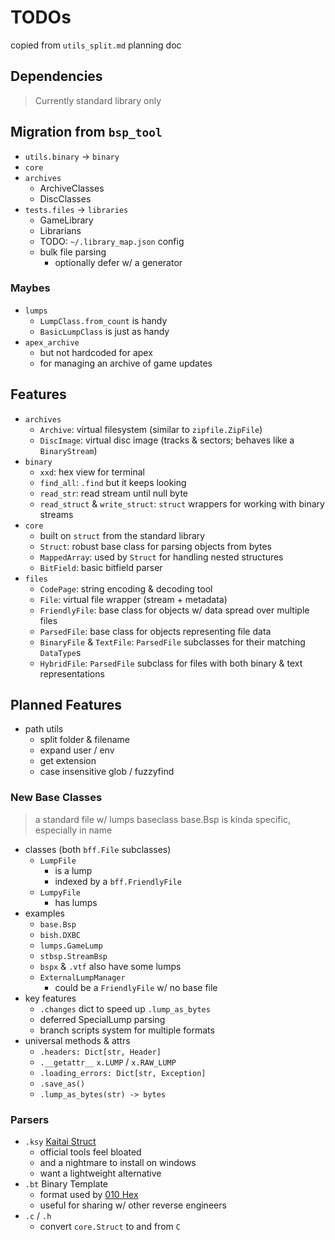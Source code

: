 # TODOs

copied from `utils_split.md` planning doc


## Dependencies
> Currently standard library only


## Migration from `bsp_tool`
 * `utils.binary` -> `binary`
 * `core`
 * `archives`
   - ArchiveClasses
   - DiscClasses
 * `tests.files` -> `libraries`
   - GameLibrary
   - Librarians
   - TODO: `~/.library_map.json` config
   - bulk file parsing
     * optionally defer w/ a generator

### Maybes
 * `lumps`
   - `LumpClass.from_count` is handy
   - `BasicLumpClass` is just as handy
 * `apex_archive`
   - but not hardcoded for apex
   - for managing an archive of game updates


## Features
 * `archives`
   - `Archive`: virtual filesystem (similar to `zipfile.ZipFile`)
   - `DiscImage`: virtual disc image (tracks & sectors; behaves like a `BinaryStream`)
 * `binary`
   - `xxd`: hex view for terminal
   - `find_all`: `.find` but it keeps looking
   - `read_str`: read stream until null byte
   - `read_struct` & `write_struct`: `struct` wrappers for working with binary streams
 * `core`
   - built on `struct` from the standard library
   - `Struct`: robust base class for parsing objects from bytes
   - `MappedArray`: used by `Struct` for handling nested structures
   - `BitField`: basic bitfield parser
 * `files`
   - `CodePage`: string encoding & decoding tool
   - `File`: virtual file wrapper (stream + metadata)
   - `FriendlyFile`: base class for objects w/ data spread over multiple files
   - `ParsedFile`: base class for objects representing file data
   - `BinaryFile` & `TextFile`: `ParsedFile` subclasses for their matching `DataType`s
   - `HybridFile`: `ParsedFile` subclass for files with both binary & text representations


## Planned Features
 * path utils
   - split folder & filename
   - expand user / env
   - get extension
   - case insensitive glob / fuzzyfind

### New Base Classes
> a standard file w/ lumps baseclass
> base.Bsp is kinda specific, especially in name

 * classes (both `bff.File` subclasses)
   - `LumpFile`
      * is a lump
      * indexed by a `bff.FriendlyFile`
   - `LumpyFile`
      * has lumps
 * examples
   - `base.Bsp`
   - `bish.DXBC`
   - `lumps.GameLump`
   - `stbsp.StreamBsp`
   - `bspx` & `.vtf` also have some lumps
   - `ExternalLumpManager`
     * could be a `FriendlyFile` w/ no base file
 * key features
   - `.changes` dict to speed up `.lump_as_bytes`
   - deferred SpecialLump parsing
   - branch scripts system for multiple formats
 * universal methods & attrs
   - `.headers: Dict[str, Header]`
   - `.__getattr__` `x.LUMP` / `x.RAW_LUMP`
   - `.loading_errors: Dict[str, Exception]`
   - `.save_as()`
   - `.lump_as_bytes(str) -> bytes`

### Parsers
 * `.ksy` [Kaitai Struct](https://doc.kaitai.io/)
   - official tools feel bloated
   - and a nightmare to install on windows
   - want a lightweight alternative
 * `.bt` Binary Template
   - format used by [010 Hex](https://www.sweetscape.com/010editor/)
   - useful for sharing w/ other reverse engineers
 * `.c` / `.h`
   - convert `core.Struct` to and from `C`
